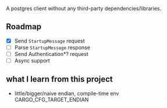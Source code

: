 A postgres client without any third-party dependencies/libraries.

## Roadmap

- [x] Send `StartupMessage` request
- [ ] Parse `StartupMessage` response
- [ ] Send Authentication*? request
- [ ] Async support

## what I learn from this project

- little/bigger/naive endian, compile-time env CARGO_CFG_TARGET_ENDIAN
